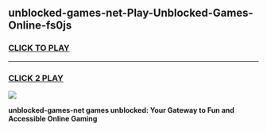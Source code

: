 
## unblocked-games-net-Play-Unblocked-Games-Online-fs0js
<h3>
<a href="https://premium76.site?title=unblocked-games-net&ref=24A">CLICK TO PLAY</a></h3>
<hr>

<h3>
<a href="https://premium76.site?title=unblocked-games-net&ref=24A">CLICK 2 PLAY</a>
  
</h3>

<a href="https://premium76.site?title=unblocked-games-net&ref=24A"><img src="https://clearcache.store/games.png"></a>


**unblocked-games-net games unblocked: Your Gateway to Fun and Accessible Online Gaming**
